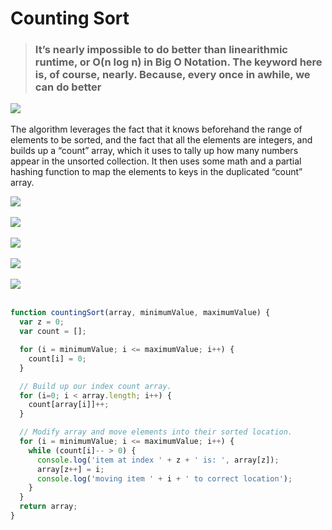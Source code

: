 # Counting Sort

> ### It’s nearly impossible to do better than linearithmic runtime, or O(n log n) in Big O Notation. The keyword here is, of course, nearly. Because, every once in awhile, we can do better

![](https://cdn-images-1.medium.com/max/600/1*aMsSi7khOpDLX0-ysf3jRg.jpeg)<br><br>
The algorithm leverages the fact that it knows beforehand the range of elements to be 
sorted, and the fact that all the elements are integers, and builds up a “count” array, 
which it uses to tally up how many numbers appear in the unsorted collection. It then 
uses some math and a partial hashing function to map the elements to keys in the 
duplicated “count” array.


![](https://cdn-images-1.medium.com/max/600/1*gkUSWvuDICvRhw005CXtiA.jpeg)<br><br>
![](https://cdn-images-1.medium.com/max/600/1*BwE_Lm7lqkD1LTu08Ggsog.jpeg)<br><br>
![](https://cdn-images-1.medium.com/max/600/1*gDDj0iHNPUTsJrGnnUmZQw.jpeg)<br><br>
![](https://cdn-images-1.medium.com/max/600/1*JDUtBNVSdcnPo13ZVjLJ-A.jpeg)<br><br>
![](https://cdn-images-1.medium.com/max/600/1*hD9c_JW2GE7dw_BhO_RBZw.jpeg)<br><br>

```javascript
function countingSort(array, minimumValue, maximumValue) {
  var z = 0;
  var count = [];

  for (i = minimumValue; i <= maximumValue; i++) {
    count[i] = 0;
  }

  // Build up our index count array.
  for (i=0; i < array.length; i++) {
    count[array[i]]++;
  }

  // Modify array and move elements into their sorted location.
  for (i = minimumValue; i <= maximumValue; i++) {
    while (count[i]-- > 0) {
      console.log('item at index ' + z + ' is: ', array[z]);
      array[z++] = i;
      console.log('moving item ' + i + ' to correct location');
    }
  }
  return array;
}
```

